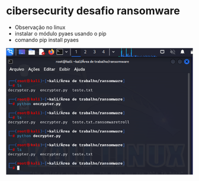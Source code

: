 # cibersecurity desafio ransomware

 - Observação no linux
 - instalar o módulo pyaes usando o pip
 - comando  pip install pyaes

![Alt text](./comando.PNG "Optional title")
